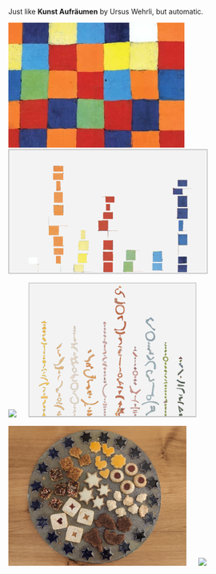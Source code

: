 Just like **Kunst Aufräumen**  by Ursus Wehrli, but automatic.

<img src='in.jpeg' height="250px"/> &nbsp;&nbsp;&nbsp;&nbsp; <img src='out.png' height="250px"/>

<img src='keith_haring_photo.png' height="270px"/> &nbsp;&nbsp;&nbsp;&nbsp; <img src='keith_haring_aufgeraeumt.png' height="270px"/>

<img src='guetzli_schoen.jpg' height="280px"/> &nbsp;&nbsp;&nbsp;&nbsp; <img src='guetzli_aufgeraeumt.png' height="280px"/>


